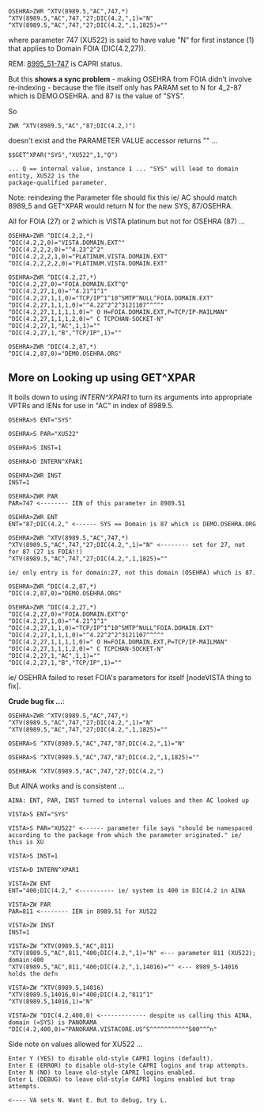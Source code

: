 ```text
OSEHRA>ZWR ^XTV(8989.5,"AC",747,*)          
^XTV(8989.5,"AC",747,"27;DIC(4.2,",1)="N" 
^XTV(8989.5,"AC",747,"27;DIC(4.2,",1,1825)=""
```

where parameter 747 (XU522) is said to have value "N" for first instance (1) that applies to Domain FOIA (DIC(4.2,27)). 

REM: [8995_51-747](http://localhost:9000/query?fmql=DESCRIBE%208989_51-747&format=HTML) is CAPRI status.

But this __shows a sync problem__ - making OSEHRA from FOIA didn't involve re-indexing -  because the file itself only has PARAM set to N for 4_2-87 which is DEMO.OSEHRA. and 87 is the value of "SYS".

So 

```text
ZWR ^XTV(8989.5,"AC","87;DIC(4.2,)")  
```

doesn't exist and the PARAMETER VALUE accessor returns "" ...

```text
$$GET^XPAR("SYS","XU522",1,"Q")

... Q == internal value, instance 1 ... "SYS" will lead to domain entity, XU522 is the 
package-qualified parameter.
```

Note: reindexing the Parameter file should fix this ie/ AC should match 8989_5 and GET^XPAR would return N for the new SYS, 87/OSEHRA.

All for FOIA (27) or 2 which is VISTA platinum but not for OSEHRA (87) ...

```text
OSEHRA>ZWR ^DIC(4.2,2,*) 
^DIC(4.2,2,0)="VISTA.DOMAIN.EXT^"
^DIC(4.2,2,2,0)="^4.23^2^2"
^DIC(4.2,2,2,1,0)="PLATINUM.VISTA.DOMAIN.EXT"
^DIC(4.2,2,2,2,0)="PLATINUM.VISTA.DOMAIN.EXT"

OSEHRA>ZWR ^DIC(4.2,27,*) 
^DIC(4.2,27,0)="FOIA.DOMAIN.EXT^Q"
^DIC(4.2,27,1,0)="^4.21^1^1"
^DIC(4.2,27,1,1,0)="TCP/IP^1^10^SMTP^NULL^FOIA.DOMAIN.EXT"
^DIC(4.2,27,1,1,1,0)="^4.22^2^2^3121107^^^^"
^DIC(4.2,27,1,1,1,1,0)=" O H=FOIA.DOMAIN.EXT,P=TCP/IP-MAILMAN"
^DIC(4.2,27,1,1,1,2,0)=" C TCPCHAN-SOCKET-N"
^DIC(4.2,27,1,"AC",1,1)=""
^DIC(4.2,27,1,"B","TCP/IP",1)=""

OSEHRA>ZWR ^DIC(4.2,87,*) 
^DIC(4.2,87,0)="DEMO.OSEHRA.ORG"
```

## More on Looking up using GET^XPAR

It boils down to using _INTERN^XPAR1_ to turn its arguments into appropriate VPTRs and IENs for use in "AC" in index of 8989.5.

```text
OSEHRA>S ENT="SYS"

OSEHRA>S PAR="XU522"

OSEHRA>S INST=1

OSEHRA>D INTERN^XPAR1

OSEHRA>ZWR INST
INST=1

OSEHRA>ZWR PAR 
PAR=747 <-------- IEN of this parameter in 8989.51

OSEHRA>ZWR ENT
ENT="87;DIC(4.2," <------ SYS == Domain is 87 which is DEMO.OSEHRA.ORG

OSEHRA>ZWR ^XTV(8989.5,"AC",747,*)          
^XTV(8989.5,"AC",747,"27;DIC(4.2,",1)="N" <-------- set for 27, not for 87 (27 is FOIA!!)
^XTV(8989.5,"AC",747,"27;DIC(4.2,",1,1825)=""

ie/ only entry is for domain:27, not this domain (OSEHRA) which is 87.

OSEHRA>ZWR ^DIC(4.2,87,*)
^DIC(4.2,87,0)="DEMO.OSEHRA.ORG"

OSEHRA>ZWR ^DIC(4.2,27,*)
^DIC(4.2,27,0)="FOIA.DOMAIN.EXT^Q"
^DIC(4.2,27,1,0)="^4.21^1^1"
^DIC(4.2,27,1,1,0)="TCP/IP^1^10^SMTP^NULL^FOIA.DOMAIN.EXT"
^DIC(4.2,27,1,1,1,0)="^4.22^2^2^3121107^^^^"
^DIC(4.2,27,1,1,1,1,0)=" O H=FOIA.DOMAIN.EXT,P=TCP/IP-MAILMAN"
^DIC(4.2,27,1,1,1,2,0)=" C TCPCHAN-SOCKET-N"
^DIC(4.2,27,1,"AC",1,1)=""
^DIC(4.2,27,1,"B","TCP/IP",1)=""
```

ie/ OSEHRA failed to reset FOIA's parameters for itself [nodeVISTA thing to fix].

__Crude bug fix ...__:

```text
OSEHRA>ZWR ^XTV(8989.5,"AC",747,*)
^XTV(8989.5,"AC",747,"27;DIC(4.2,",1)="N"
^XTV(8989.5,"AC",747,"27;DIC(4.2,",1,1825)=""

OSEHRA>S ^XTV(8989.5,"AC",747,"87;DIC(4.2,",1)="N"

OSEHRA>S ^XTV(8989.5,"AC",747,"87;DIC(4.2,",1,1825)=""

OSEHRA>K ^XTV(8989.5,"AC",747,"27;DIC(4.2,")
```

But AINA works and is consistent ...

```text
AINA: ENT, PAR, INST turned to internal values and then AC looked up

VISTA>S ENT="SYS"

VISTA>S PAR="XU522" <------ parameter file says "should be namespaced according to the package from which the parameter originated." ie/ this is XU 

VISTA>S INST=1

VISTA>D INTERN^XPAR1

VISTA>ZW ENT
ENT="400;DIC(4.2," <---------- ie/ system is 400 in DIC(4.2 in AINA

VISTA>ZW PAR
PAR=811 <-------- IEN in 8989.51 for XU522

VISTA>ZW INST
INST=1

VISTA>ZW ^XTV(8989.5,"AC",811)           
^XTV(8989.5,"AC",811,"400;DIC(4.2,",1)="N" <--- parameter 811 (XU522); domain:400
^XTV(8989.5,"AC",811,"400;DIC(4.2,",1,14016)="" <--- 8989_5-14016 holds the defn

VISTA>ZW ^XTV(8989.5,14016)
^XTV(8989.5,14016,0)="400;DIC(4.2,^811^1"
^XTV(8989.5,14016,1)="N"

VISTA>ZW ^DIC(4.2,400,0) <------------- despite us calling this AINA, domain (=SYS) is PANORAMA
^DIC(4.2,400,0)="PANORAMA.VISTACORE.US^S^^^^^^^^^^^500^^^n"
```

Side note on values allowed for XU522 ...

```text
Enter Y (YES) to disable old-style CAPRI logins (default).
Enter E (ERROR) to disable old-style CAPRI logins and trap attempts.
Enter N (NO) to leave old-style CAPRI logins enabled.
Enter L (DEBUG) to leave old-style CAPRI logins enabled but trap attempts.

<---- VA sets N. Want E. But to debug, try L.
```
